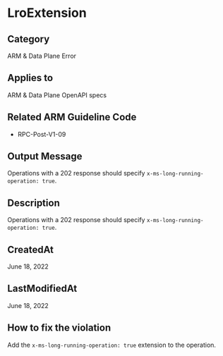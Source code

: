 # LroExtension

## Category

ARM & Data Plane Error

## Applies to

ARM & Data Plane OpenAPI specs

## Related ARM Guideline Code
- RPC-Post-V1-09

## Output Message

Operations with a 202 response should specify `x-ms-long-running-operation: true`.

## Description

Operations with a 202 response should specify `x-ms-long-running-operation: true`.

## CreatedAt

June 18, 2022

## LastModifiedAt

June 18, 2022

## How to fix the violation

Add the `x-ms-long-running-operation: true` extension to the operation.
